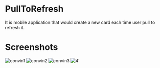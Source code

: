 # PullToRefresh
It is mobile application that would create a new card each time user pull to refresh it.

# Screenshots
![convin1](https://user-images.githubusercontent.com/84356050/180738159-095fdda4-5067-471f-8f4f-8c6e4ac41a8b.jpeg)
![convin2](https://user-images.githubusercontent.com/84356050/180738224-00e61746-cdf8-4632-a4d2-c30c5e1191cd.jpeg)
![convin3](https://user-images.githubusercontent.com/84356050/180738278-278698d2-5555-4275-831d-a888db5f092e.jpeg)
![4'](https://user-images.githubusercontent.com/84356050/180738446-76b8c882-c834-47e3-a0b1-41632506c334.jpeg)
